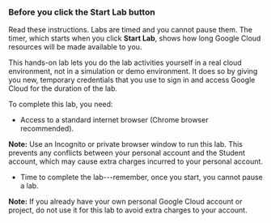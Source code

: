 ### Before you click the Start Lab button

Read these instructions. Labs are timed and you cannot pause them. The timer, which starts when you click **Start Lab**, shows how long Google Cloud resources will be made available to you.

This hands-on lab lets you do the lab activities yourself in a real cloud environment, not in a simulation or demo environment. It does so by giving you new, temporary credentials that you use to sign in and access Google Cloud for the duration of the lab.

To complete this lab, you need:

* Access to a standard internet browser (Chrome browser recommended).

<ql-warningbox>
<strong>Note:</strong> Use an Incognito or private browser window to run this lab. This prevents any conflicts between your personal account and the Student account, which may cause extra charges incurred to your personal account.
</ql-warningbox>

* Time to complete the lab---remember, once you start, you cannot pause a lab.

<ql-warningbox>
<strong>Note:</strong> If you already have your own personal Google Cloud account or project, do not use it for this lab to avoid extra charges to your account.
</ql-warningbox>

